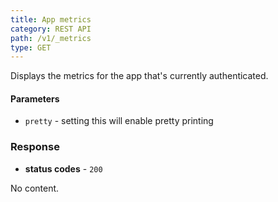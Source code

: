 ```yaml
---
title: App metrics
category: REST API
path: /v1/_metrics
type: GET
---
```


Displays the metrics for the app that's currently authenticated.

#### Parameters

- `pretty` - setting this will enable pretty printing

### Response

- **status codes** - `200`

No content.